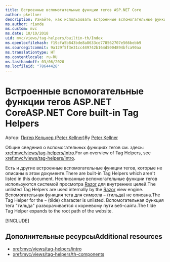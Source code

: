 ```yaml
---
title: Встроенные вспомогательные функции тегов ASP.NET Core
author: pkellner
description: Узнайте, как использовать встроенные вспомогательные функции тегов ASP.NET Core для более эффективной работы.
ms.author: riande
ms.custom: mvc
ms.date: 10/10/2018
uid: mvc/views/tag-helpers/builtin-th/Index
ms.openlocfilehash: f19cfa5b843bde8a8633ce778562707e566bebb9
ms.sourcegitcommit: 9a129f5f3e31cc449742b164d5004894bfca90aa
ms.translationtype: HT
ms.contentlocale: ru-RU
ms.lasthandoff: 03/06/2020
ms.locfileid: "78644428"
---
```

# <a name="aspnet-core-built-in-tag-helpers"></a><span data-ttu-id="74be1-103">Встроенные вспомогательные функции тегов ASP.NET Core</span><span class="sxs-lookup"><span data-stu-id="74be1-103">ASP.NET Core built-in Tag Helpers</span></span>

<span data-ttu-id="74be1-104">Автор: [Питер Кельнер (Peter Kellner)](https://peterkellner.net)</span><span class="sxs-lookup"><span data-stu-id="74be1-104">By [Peter Kellner](https://peterkellner.net)</span></span>

<span data-ttu-id="74be1-105">Общие сведения о вспомогательных функциях тегов см. здесь: <xref:mvc/views/tag-helpers/intro>.</span><span class="sxs-lookup"><span data-stu-id="74be1-105">For an overview of Tag Helpers, see <xref:mvc/views/tag-helpers/intro>.</span></span>

<span data-ttu-id="74be1-106">Есть и другие встроенные вспомогательные функции тегов, которые не описаны в этом документе.</span><span class="sxs-lookup"><span data-stu-id="74be1-106">There are built-in Tag Helpers which aren't listed in this document.</span></span> <span data-ttu-id="74be1-107">Неописанные вспомогательные функции тегов используются системой просмотра [Razor](xref:mvc/views/razor) для внутренних целей.</span><span class="sxs-lookup"><span data-stu-id="74be1-107">The unlisted Tag Helpers are used internally by the [Razor](xref:mvc/views/razor) view engine.</span></span> <span data-ttu-id="74be1-108">Вспомогательная функция тега для символа `~` (тильда) не описана.</span><span class="sxs-lookup"><span data-stu-id="74be1-108">The Tag Helper for the `~` (tilde) character is unlisted.</span></span> <span data-ttu-id="74be1-109">Вспомогательная функция тега "тильда" разворачивается к корневому пути веб-сайта.</span><span class="sxs-lookup"><span data-stu-id="74be1-109">The tilde Tag Helper expands to the root path of the website.</span></span>

[!INCLUDE[](~/includes/built-in-TH.md)]

## <a name="additional-resources"></a><span data-ttu-id="74be1-110">Дополнительные ресурсы</span><span class="sxs-lookup"><span data-stu-id="74be1-110">Additional resources</span></span>

* <xref:mvc/views/tag-helpers/intro>
* <xref:mvc/views/tag-helpers/th-components>

